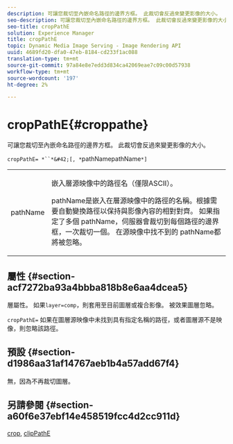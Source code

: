 ```yaml
---
description: 可讓您裁切至內嵌命名路徑的邊界方框。 此裁切會反過來變更影像的大小。
seo-description: 可讓您裁切至內嵌命名路徑的邊界方框。 此裁切會反過來變更影像的大小。
seo-title: cropPathE
solution: Experience Manager
title: cropPathE
topic: Dynamic Media Image Serving - Image Rendering API
uuid: 4689fd20-dfa0-47eb-8184-cd233f1ac088
translation-type: tm+mt
source-git-commit: 97a84e8e7edd3d834ca42069eae7c09c00d57938
workflow-type: tm+mt
source-wordcount: '197'
ht-degree: 2%

---
```



# cropPathE{#croppathe}

可讓您裁切至內嵌命名路徑的邊界方框。 此裁切會反過來變更影像的大小。

`cropPathE= *``*&#42;[, *`pathNamepathName`*]`

<table id="table_598304852E844456AB3AC9FF1F178B71"> 
 <tbody> 
  <tr> 
   <td colname="col1"> <p><span class="codeph"><span class="varname"> pathName</span></span> </p> </td> 
   <td colname="col2"> <p>嵌入層源映像中的路徑名（僅限ASCII）。 </p> <p> <span class="codeph"><span class="varname"> </span></span> pathName是嵌入在層源映像中的路徑的名稱。根據需要自動變換路徑以保持與影像內容的相對對齊。 如果指定了多個<span class="codeph"><span class="varname"> pathName</span></span>，伺服器會裁切到每個路徑的邊界框，一次裁切一個。 在源映像中找不到的<span class="codeph"><span class="varname"> pathName</span></span>都將被忽略。 </p> </td> 
  </tr> 
 </tbody> 
</table>

## 屬性 {#section-acf7272ba93a4bbba818b8e6aa4dcea5}

層屬性。 如果`layer=comp`，則套用至目前圖層或複合影像。 被效果圖層忽略。

`cropPathE=` 如果在圖層源映像中未找到具有指定名稱的路徑，或者圖層源不是映像，則忽略該路徑。

## 預設 {#section-d1986aa31af14767aeb1b4a57add67f4}

無，因為不再裁切圖層。

## 另請參閱 {#section-a60f6e37ebf14e458519fcc4d2cc911d}

[crop](../../../../../is-api/http-ref/image-serving-api-ref/c-http-protocol-reference/c-command-reference/r-crop.md#reference-6fd0f6399966446ab4425ce050572eab),  [clipPathE](../../../../../is-api/http-ref/image-serving-api-ref/c-http-protocol-reference/c-command-reference/r-clippath.md#reference-8139b1b52dc54749b51b109521ddf83d)
